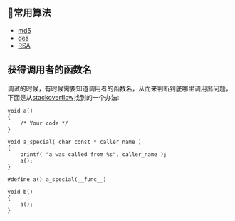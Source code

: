 ## 常用算法
- [md5](https://github.com/g-xu/g-xu.github.io/tree/master/c)
- [des](https://github.com/g-xu/g-xu.github.io/tree/master/c)
- [RSA](https://github.com/g-xu/g-xu.github.io/tree/master/c/rsa)

## 获得调用者的函数名
调试的时候，有时候需要知道调用者的函数名，从而来判断到底哪里调用出问题，下面是从[stackoverflow](https://stackoverflow.com/questions/16100090/how-can-we-know-the-calnctions-name)找到的一个办法:
```
void a()
{
    /* Your code */
}

void a_special( char const * caller_name )
{
    printf( "a was called from %s", caller_name );
    a();
}

#define a() a_special(__func__)

void b()
{
    a();
}
```
